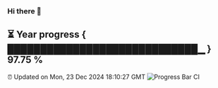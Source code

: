 ### Hi there 👋
⏳ Year progress { █████████████████████████████▁ } 97.75 %
---
⏰ Updated on Mon, 23 Dec 2024 18:10:27 GMT
![Progress Bar CI](https://github.com/Moyi321/Moyi321/workflows/Progress%20Bar%20CI/badge.svg)

